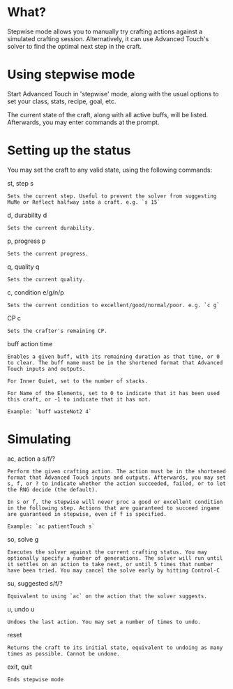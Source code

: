 # What?

Stepwise mode allows you to manually try crafting actions against a simulated crafting session. Alternatively, it can use Advanced Touch's solver to find the optimal next step in the craft.

# Using stepwise mode

Start Advanced Touch in 'stepwise' mode, along with the usual options to set your class, stats, recipe, goal, etc.

The current state of the craft, along with all active buffs, will be listed. Afterwards, you may enter commands at the prompt.

# Setting up the status

You may set the craft to any valid state, using the following commands:

st, step s

	Sets the current step. Useful to prevent the solver from suggesting MuMe or Reflect halfway into a craft. e.g. `s 15`

d, durability d

	Sets the current durability.

p, progress p

	Sets the current progress.

q, quality q

	Sets the current quality.

c, condition e/g/n/p

	Sets the current condition to excellent/good/normal/poor. e.g. `c g`

CP c

	Sets the crafter's remaining CP.

buff action time

	Enables a given buff, with its remaining duration as that time, or 0 to clear. The buff name must be in the shortened format that Advanced Touch inputs and outputs.

	For Inner Quiet, set to the number of stacks.

	For Name of the Elements, set to 0 to indicate that it has been used this craft, or -1 to indicate that it has not.

	Example: `buff wasteNot2 4`

# Simulating

ac, action a s/f/?

	Perform the given crafting action. The action must be in the shortened format that Advanced Touch inputs and outputs. Afterwards, you may set s, f, or ? to indicate whether the action succeeded, failed, or to let the RNG decide (the default).

	In s or f, the stepwise will never proc a good or excellent condition in the following step. Actions that are guaranteed to succeed ingame are guaranteed in stepwise, even if f is specified.

	Example: `ac patientTouch s`

so, solve g

	Executes the solver against the current crafting status. You may optionally specify a number of generations. The solver will run until it settles on an action to take next, or until 5 times that number have been tried. You may cancel the solve early by hitting Control-C

su, suggested s/f/?

	Equivalent to using `ac` on the action that the solver suggests.

u, undo u

	Undoes the last action. You may set a number of times to undo.

reset

	Returns the craft to its initial state, equivalent to undoing as many times as possible. Cannot be undone.

exit, quit

	Ends stepwise mode